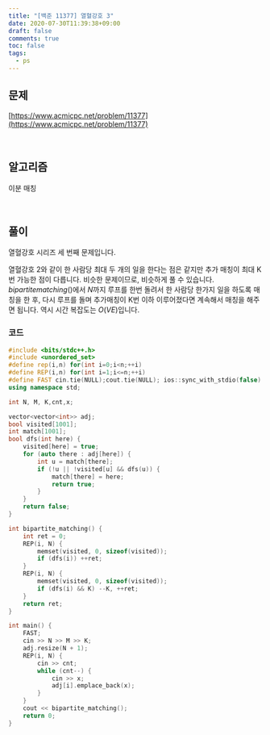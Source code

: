 ```yaml
---
title: "[백준 11377] 열혈강호 3"
date: 2020-07-30T11:39:38+09:00
draft: false
comments: true
toc: false
tags:
  - ps
---
```


## 문제

[https://www.acmicpc.net/problem/11377](https://www.acmicpc.net/problem/11377)

<br>

## 알고리즘

이분 매칭

<br>

## 풀이

열혈강호 시리즈 세 번째 문제입니다.

열혈강호 2와 같이 한 사람당 최대 두 개의 일을 한다는 점은 같지만 추가 매칭이 최대 K번 가능한 점이 다릅니다. 비슷한 문제이므로, 비슷하게 풀 수 있습니다. $bipartite matching()$에서 $N$까지 루프를 한번 돌려서 한 사람당 한가지 일을 하도록 매칭을 한 후, 다시 루프를 돌며 추가매칭이 K번 이하 이루어졌다면 계속해서 매칭을 해주면 됩니다. 역시 시간 복잡도는 $O(VE)$입니다.

### 코드

```c++
#include <bits/stdc++.h>
#include <unordered_set>
#define rep(i,n) for(int i=0;i<n;++i)
#define REP(i,n) for(int i=1;i<=n;++i)
#define FAST cin.tie(NULL);cout.tie(NULL); ios::sync_with_stdio(false)
using namespace std;

int N, M, K,cnt,x;

vector<vector<int>> adj;
bool visited[1001];
int match[1001];
bool dfs(int here) {
    visited[here] = true;
    for (auto there : adj[here]) {
        int u = match[there];
        if (!u || !visited[u] && dfs(u)) {
            match[there] = here;
            return true;
        }
    }
    return false;
}

int bipartite_matching() {
    int ret = 0;
    REP(i, N) {
        memset(visited, 0, sizeof(visited));
        if (dfs(i)) ++ret;
    }
    REP(i, N) {
        memset(visited, 0, sizeof(visited));
        if (dfs(i) && K) --K, ++ret;
    }
    return ret;
}

int main() {
    FAST;
    cin >> N >> M >> K;
    adj.resize(N + 1);
    REP(i, N) {
        cin >> cnt;
        while (cnt--) {
            cin >> x;
            adj[i].emplace_back(x);
        }
    }
    cout << bipartite_matching();
    return 0;
}
```
